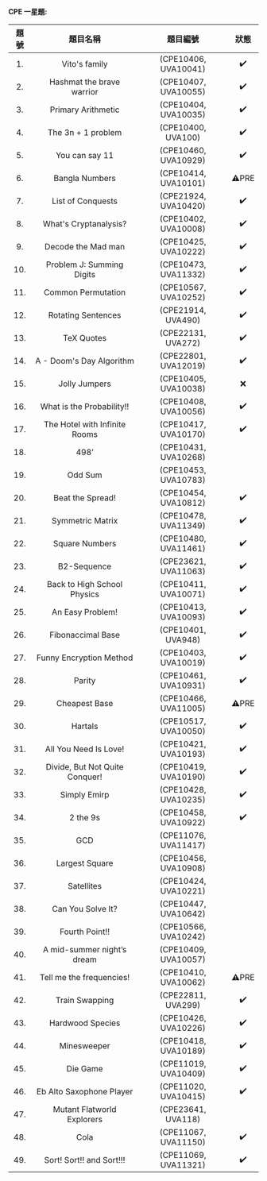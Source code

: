 **CPE 一星題:**

| 題號 | 題目名稱 | 題目編號 | 狀態 |
| :------------: | :------------: | :------------: | :------------: |
| 1. | Vito's family | (CPE10406, UVA10041) | ✔️ |
| 2. | Hashmat the brave warrior | (CPE10407, UVA10055) | ✔️ |
| 3. | Primary Arithmetic | (CPE10404, UVA10035) | ✔️ |
| 4. | The 3n + 1 problem | (CPE10400, UVA100) | ✔️ |
| 5. | You can say 11 | (CPE10460, UVA10929) | ✔️ |
| 6. | Bangla Numbers | (CPE10414, UVA10101) | ⚠️PRE |
| 7. | List of Conquests | (CPE21924, UVA10420) | ✔️ |
| 8. | What's Cryptanalysis? | (CPE10402, UVA10008) | ✔️ |
| 9. | Decode the Mad man | (CPE10425, UVA10222) | ✔️ |
| 10. | Problem J: Summing Digits | (CPE10473, UVA11332) | ✔️ |
| 11. | Common Permutation | (CPE10567, UVA10252) | ✔️ |
| 12. | Rotating Sentences | (CPE21914, UVA490) | ✔️ |
| 13. | TeX Quotes | (CPE22131, UVA272) | ✔️ |
| 14. | A - Doom's Day Algorithm | (CPE22801, UVA12019) | ✔️ |
| 15. | Jolly Jumpers | (CPE10405, UVA10038) | ❌ |
| 16. | What is the Probability!! | (CPE10408, UVA10056) | ✔️ |
| 17. | The Hotel with Infinite Rooms | (CPE10417, UVA10170) | ✔️ |
| 18. | 498’ | (CPE10431, UVA10268) |   |
| 19. | Odd Sum | (CPE10453, UVA10783) |   |
| 20. | Beat the Spread! | (CPE10454, UVA10812) | ✔️ |
| 21. | Symmetric Matrix | (CPE10478, UVA11349) | ✔️ |
| 22. | Square Numbers | (CPE10480, UVA11461) | ✔️ |
| 23. | B2-Sequence | (CPE23621, UVA11063) | ✔️ |
| 24. | Back to High School Physics | (CPE10411, UVA10071) | ✔️ |
| 25. | An Easy Problem! | (CPE10413, UVA10093) | ✔️ |
| 26. | Fibonaccimal Base | (CPE10401, UVA948) | ✔️ |
| 27. | Funny Encryption Method | (CPE10403, UVA10019) | ✔️ |
| 28. | Parity | (CPE10461, UVA10931) | ✔️ |
| 29. | Cheapest Base | (CPE10466, UVA11005) | ⚠️PRE |
| 30. | Hartals | (CPE10517, UVA10050) | ✔️ |
| 31. | All You Need Is Love! | (CPE10421, UVA10193) | ✔️ |
| 32. | Divide, But Not Quite Conquer! | (CPE10419, UVA10190) | ✔️ |
| 33. | Simply Emirp | (CPE10428, UVA10235) | ✔️ |
| 34. | 2 the 9s | (CPE10458, UVA10922) | ✔️ |
| 35. | GCD | (CPE11076, UVA11417) |   |
| 36. | Largest Square | (CPE10456, UVA10908) |   |
| 37. | Satellites | (CPE10424, UVA10221) |   |
| 38. | Can You Solve It? | (CPE10447, UVA10642) |   |
| 39. | Fourth Point!! | (CPE10566, UVA10242) |   |
| 40. | A mid-summer night’s dream | (CPE10409, UVA10057) |   |
| 41. | Tell me the frequencies! | (CPE10410, UVA10062) | ⚠️PRE |
| 42. | Train Swapping | (CPE22811, UVA299) | ✔️ |
| 43. | Hardwood Species | (CPE10426, UVA10226) | ✔️ |
| 44. | Minesweeper | (CPE10418, UVA10189) | ✔️ |
| 45. | Die Game | (CPE11019, UVA10409) | ✔️ |
| 46. | Eb Alto Saxophone Player | (CPE11020, UVA10415) | ✔️ |
| 47. | Mutant Flatworld Explorers | (CPE23641, UVA118) |   |
| 48. | Cola | (CPE11067, UVA11150) | ✔️ |
| 49. | Sort! Sort!! and Sort!!! | (CPE11069, UVA11321) | ✔️ |